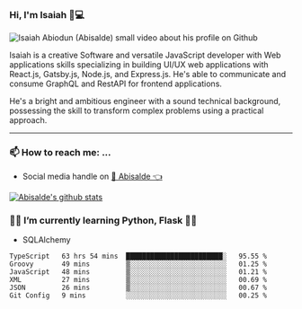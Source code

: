 ### Hi, I'm Isaiah 🌻💻

<img src="https://res.cloudinary.com/abisalde/image/upload/c_scale,h_311,w_816/v1616039512/Abisalde_github.gif" alt="Isaiah Abiodun (Abisalde) small video about his profile on Github">

Isaiah is a creative Software and versatile JavaScript developer with Web applications skills specializing in building UI/UX web applications with React.js, Gatsby.js, Node.js, and Express.js. He's able to communicate and consume GraphQL and RestAPI for frontend applications.

He's a bright and ambitious engineer with a sound technical background, possessing the skill to transform complex problems using a practical approach.
<hr>

### 📫 How to reach me: ...
- Social media handle on <a href="https://twitter.com/abisalde">🔔  Abisalde   👈</a>


[![Abisalde's github stats](https://github-readme-stats.vercel.app/api?username=abisalde)](https://github.com/abisalde/github-readme-stats)

### 👨‍💻️ I’m currently learning Python, Flask 👨‍💻️
- SQLAlchemy



<!--
**abisalde/Abisalde** is a ✨ _special_ ✨ repository because its `README.md` (this file) appears on your GitHub profile.

Here are some ideas to get you started:

- 🔭 I’m currently working on data engineering
- 🌱 I’m currently learning python
- 👯 I’m looking to collaborate with open source community
- 🤔 I’m looking for help with ...
- 💬 Ask me about ...
- 📫 How to reach me: ...
- 😄 Pronouns: ...
- ⚡ Fun fact: ...
-->

<!--START_SECTION:waka-->

```text
TypeScript   63 hrs 54 mins  ████████████████████████░   95.55 %
Groovy       49 mins         ▒░░░░░░░░░░░░░░░░░░░░░░░░   01.25 %
JavaScript   48 mins         ▒░░░░░░░░░░░░░░░░░░░░░░░░   01.21 %
XML          27 mins         ▒░░░░░░░░░░░░░░░░░░░░░░░░   00.69 %
JSON         26 mins         ▒░░░░░░░░░░░░░░░░░░░░░░░░   00.67 %
Git Config   9 mins          ░░░░░░░░░░░░░░░░░░░░░░░░░   00.25 %
```

<!--END_SECTION:waka-->

